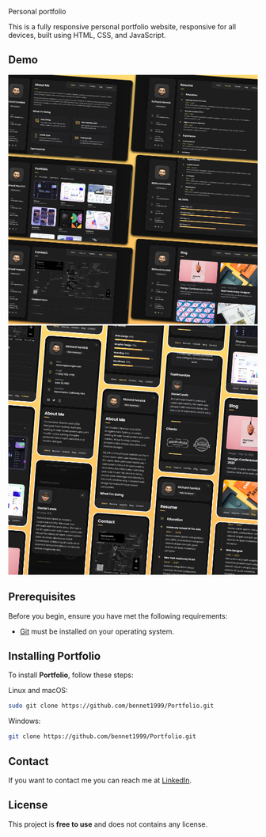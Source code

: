 Personal portfolio


This is a fully responsive personal portfolio website, responsive for all devices, built using HTML, CSS, and JavaScript.

## Demo

![vCard Desktop Demo](./website-demo-image/desktop.png "Desktop Demo")
![vCard Mobile Demo](./website-demo-image/mobile.png "Mobile Demo")

## Prerequisites

Before you begin, ensure you have met the following requirements:

* [Git](https://git-scm.com/downloads "Download Git") must be installed on your operating system.

## Installing Portfolio

To install **Portfolio**, follow these steps:

Linux and macOS:

```bash
sudo git clone https://github.com/bennet1999/Portfolio.git
```

Windows:

```bash
git clone https://github.com/bennet1999/Portfolio.git
```

## Contact

If you want to contact me you can reach me at [LinkedIn](https://www.linkedin.com/in/bennybennet1999/).

## License

This project is **free to use** and does not contains any license.
